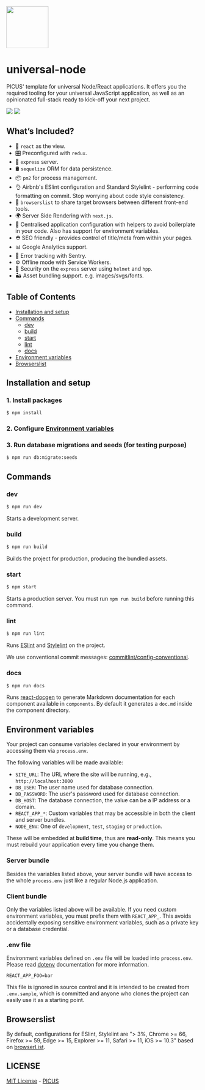 [<img width="110" src="https://avatars3.githubusercontent.com/u/38539999?s=200&v=4g" />](https://picuscreative.com)

# universal-node

PICUS' template for universal Node/React applications. It offers you the required tooling for your universal JavaScript application, as well as an opinionated full-stack ready to kick-off your next project.

[<img src="https://img.shields.io/david/picuscreative/universal-node.svg" />](https://david-dm.org/picuscreative/universal-node)
[<img src="https://img.shields.io/david/dev/picuscreative/universal-node.svg" />](https://david-dm.org/picuscreative/universal-node?type=dev)

## What’s Included?

- 👀 `react` as the view.
- 🎛 Preconfigured with `redux`.
- 🚄 `express` server.
- 🛢️ `sequelize` ORM for data persistence.
- 📦 `pm2` for process management.
- 👌 Airbnb's ESlint configuration and Standard Stylelint - performing code formatting on commit. Stop worrying about code style consistency.
- 📝 `browserslist` to share target browsers between different front-end tools.
- 🌍 Server Side Rendering with `next.js`.
- 🔧 Centralised application configuration with helpers to avoid boilerplate in your code. Also has support for environment variables.
- ⛑ SEO friendly - provides control of title/meta from within your pages.
- 📊 Google Analytics support.
- 🐞 Error tracking with Sentry.
- ⚙️ Offline mode with Service Workers.
- 👮 Security on the `express` server using `helmet` and `hpp`.
- 🏜 Asset bundling support. e.g. images/svgs/fonts.

## Table of Contents

- [Installation and setup](#installation-and-setup)
- [Commands](#commands)
  - [dev](#dev)
  - [build](#build)
  - [start](#start)
  - [lint](#lint)
  - [docs](#docs)
- [Environment variables](#environment-variables)
- [Browserslist](#browserslist)

## Installation and setup

### 1. Install packages

```sh
$ npm install
```

### 2. Configure [Environment variables](#environment-variables)

### 3. Run database migrations and seeds (for testing purpose)

```sh
$ npm run db:migrate:seeds
```

## Commands

### dev

```sh
$ npm run dev
```

Starts a development server.

### build

```sh
$ npm run build
```

Builds the project for production, producing the bundled assets.

### start

```sh
$ npm start
```

Starts a production server. You must run `npm run build` before running this command.

### lint

```sh
$ npm run lint
```

Runs [ESlint](https://eslint.org/) and [Stylelint](https://stylelint.io/) on the project.

We use conventional commit messages: [commitlint/config-conventional](https://github.com/marionebl/commitlint/tree/master/%40commitlint/config-conventional).

### docs

```sh
$ npm run docs
```

Runs [react-docgen](https://github.com/reactjs/react-docgen) to generate Markdown documentation for each component available in `components`. By default it generates a `doc.md` inside the component directory.

## Environment variables

Your project can consume variables declared in your environment by accessing them via `process.env`.

The following variables will be made available:

- `SITE_URL`: The URL where the site will be running, e.g., `http://localhost:3000`
- `DB_USER`: The user name used for database connection.
- `DB_PASSWORD`: The user's password used for database connection.
- `DB_HOST`: The database connection, the value can be a IP address or a domain.
- `REACT_APP_*`: Custom variables that may be accessible in both the client and server bundles.
- `NODE_ENV`: One of `development`, `test`, `staging` or `production`.

These will be embedded at **build time**, thus are **read-only**. This means you must rebuild your application every time you change them.

### Server bundle

Besides the variables listed above, your server bundle will have access to the whole `process.env` just like a regular Node.js application.

### Client bundle

Only the variables listed above will be available.
If you need custom environment variables, you must prefix them with `REACT_APP_`. This avoids accidentally exposing sensitive environment variables, such as a private key or a database credential.

### .env file

Environment variables defined on `.env` file will be loaded into `process.env`.
Please read [dotenv](https://github.com/motdotla/dotenv) documentation for more information.

```
REACT_APP_FOO=bar
```

This file is ignored in source control and it is intended to be created from `.env.sample`, which is committed and anyone who clones the project can easily use it as a starting point.

## Browserslist

By default, configurations for ESlint, Stylelint are "> 3%, Chrome >= 66, Firefox >= 59, Edge >= 15, Explorer >= 11, Safari >= 11, iOS >= 10.3" based on [browserl.ist](https://browserl.ist/?q=%3E+3%25%2C+Chrome+%3E%3D+66%2C+Firefox+%3E%3D+59%2C+Edge+%3E%3D+15%2C+Explorer+%3E%3D+11%2C+Safari+%3E%3D+11%2C+iOS+%3E%3D+10.3.2).

## LICENSE

[MIT License](https://opensource.org/licenses/MIT) - [PICUS](https://picuscreative.com)
